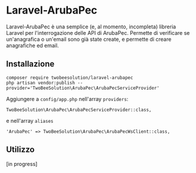 Laravel-ArubaPec
================

Laravel-ArubaPec è una semplice (e, al momento, incompleta) libreria Laravel per l'interrogazione delle API di ArubaPec. Permette di verificare se un'anagrafica o un'email sono già state create, e permette di creare anagrafiche ed email.

Installazione
-------------

    composer require twobeesolution/laravel-arubapec
    php artisan vendor:publish --provider='TwoBeeSolution\ArubaPec\ArubaPecServiceProvider'

Aggiungere a `config/app.php` nell'array `providers`:

    TwoBeeSolution\ArubaPec\ArubaPecServiceProvider::class,

e nell'array `aliases`

    'ArubaPec' => TwoBeeSolution\ArubaPec\ArubaPecWsClient::class,

Utilizzo
--------
[in progress]